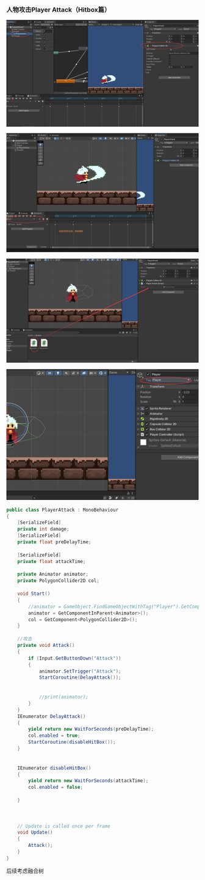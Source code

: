 ### 人物攻击Player Attack（Hitbox篇）

![image-20241222112752155](Images.assets/image-20241222112752155.png)

![image-20241222115738587](Images.assets/image-20241222115738587.png)

![image-20241222115925002](Images.assets/image-20241222115925002.png)

![image-20241222120552078](Images.assets/image-20241222120552078.png)

```c#
public class PlayerAttack : MonoBehaviour
{
    [SerializeField]
    private int damage;
    [SerializeField]
    private float preDelayTime;

    [SerializeField]
    private float attackTime;

    private Animator animator;
    private PolygonCollider2D col;

    void Start()
    {
        //animator = GameObject.FindGameObjectWithTag("Player").GetComponent<Animator>();
        animator = GetComponentInParent<Animator>();
        col = GetComponent<PolygonCollider2D>();
    }

    //攻击
    private void Attack()
    {
        if (Input.GetButtonDown("Attack"))
        {
            animator.SetTrigger("Attack");
            StartCoroutine(DelayAttack());


            //print(animator);
        }
    }
    IEnumerator DelayAttack()
    {
        yield return new WaitForSeconds(preDelayTime);
        col.enabled = true;
        StartCoroutine(disableHitBox());
    }


    IEnumerator disableHitBox()
    {
        yield return new WaitForSeconds(attackTime);
        col.enabled = false;   

    }



    // Update is called once per frame
    void Update()
    {
        Attack();
    }
}

```

后续考虑融合树
